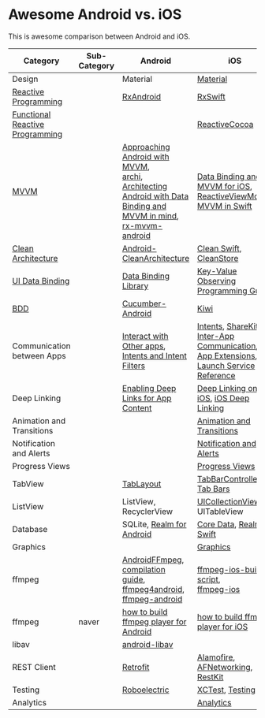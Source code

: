 # Awesome Android vs. iOS

This is awesome comparison between Android and iOS.

| Category | Sub-Category | Android | iOS | Both |
| --- | --- | --- | --- | --- |
| Design |  | Material | [Material](https://github.com/cjwirth/awesome-ios-ui#material-design) | |
| [Reactive Programming](https://en.wikipedia.org/wiki/Reactive_programming) | | [RxAndroid](https://github.com/ReactiveX/RxAndroid) | [RxSwift](https://github.com/ReactiveX/RxSwift) | |
| [Functional Reactive Programming](https://en.wikipedia.org/wiki/Functional_reactive_programming) | | | [ReactiveCocoa](https://github.com/ReactiveCocoa/ReactiveCocoa) | |
| [MVVM](https://en.wikipedia.org/wiki/Model%E2%80%93view%E2%80%93viewmodel) | | [Approaching Android with MVVM](https://labs.ribot.co.uk/approaching-android-with-mvvm-8ceec02d5442#.5rtpqlsrz),<br> [archi](https://github.com/ivacf/archi),<br> [Architecting Android with Data Binding and MVVM in mind](https://medium.cobeisfresh.com/architecting-android-with-data-binding-and-mvvm-in-mind-8874bbec0b0d#.9sgim8js1), [rx-mvvm-android](https://github.com/ffgiraldez/rx-mvvm-android) | [Data Binding and MVVM for iOS](https://github.com/markohlebar/BIND), [ReactiveViewModel](https://github.com/ReactiveCocoa/ReactiveViewModel), [MVVM in Swift](http://artsy.github.io/blog/2015/09/24/mvvm-in-swift/) | |
| [Clean Architecture](https://8thlight.com/blog/uncle-bob/2012/08/13/the-clean-architecture.html) | | [Android-CleanArchitecture](https://github.com/android10/Android-CleanArchitecture) | [Clean Swift](http://clean-swift.com/clean-swift-ios-architecture/), [CleanStore](https://github.com/Clean-Swift/CleanStore) | |
| [UI Data Binding](https://en.wikipedia.org/wiki/UI_data_binding) | | [Data Binding Library](https://developer.android.com/topic/libraries/data-binding/index.html) | [Key-Value Observing Programming Guide](https://developer.apple.com/library/ios/documentation/Cocoa/Conceptual/KeyValueObserving/KeyValueObserving.html) | |
| [BDD](https://en.wikipedia.org/wiki/Behavior-driven_development) | | [Cucumber-Android](https://github.com/cucumber/cucumber-jvm/tree/master/android) | [Kiwi](https://github.com/kiwi-bdd/Kiwi) | |
| Communication between Apps | | [Interact with Other apps](https://developer.android.com/training/basics/intents/index.html), [Intents and Intent Filters](https://developer.android.com/guide/components/intents-filters.html) | [Intents](https://developer.apple.com/reference/intents), [ShareKit](http://getsharekit.com/), [Inter-App Communication](https://developer.apple.com/library/ios/documentation/iPhone/Conceptual/iPhoneOSProgrammingGuide/Inter-AppCommunication/Inter-AppCommunication.html), [App Extensions](https://developer.apple.com/library/ios/documentation/General/Conceptual/ExtensibilityPG/index.html), [Launch Service Reference](https://developer.apple.com/library/mac/documentation/Carbon/Reference/LaunchServicesReference/index.html#//apple_ref/c/tdef/LSRolesMask) | |
| Deep Linking | | [Enabling Deep Links for App Content](https://developer.android.com/training/app-indexing/deep-linking.html) | [Deep Linking on iOS](http://www.programmableweb.com/news/how-to-implement-deep-linking-ios/how-to/2015/07/14), [iOS Deep Linking](http://docs.urbanairship.com/topic-guides/ios-deep-linking.html) | |
| Animation and Transitions | | | [Animation and Transitions](https://github.com/cjwirth/awesome-ios-ui#animations-and-transitions) | |
| Notification and Alerts | | | [Notification and Alerts](https://github.com/cjwirth/awesome-ios-ui#notifications-and-alerts) | |
| Progress Views | | | [Progress Views](https://github.com/cjwirth/awesome-ios-ui#progress-views) | |
| TabView | | [TabLayout](https://developer.android.com/reference/android/support/design/widget/TabLayout.html) | [TabBarControllers](https://developer.apple.com/library/ios/documentation/WindowsViews/Conceptual/ViewControllerCatalog/Chapters/TabBarControllers.html), [Tab Bars](https://github.com/cjwirth/awesome-ios-ui#tab-bars) | |
| ListView | | ListView, RecyclerView | [UICollectionView](https://developer.apple.com/library/ios/documentation/UIKit/Reference/UICollectionView_class/), UITableView | |
| Database | | SQLite, [Realm for Android](https://realm.io/news/realm-for-android/) | [Core Data](https://github.com/vsouza/awesome-ios#core-data), [Realm Swift](https://realm.io/docs/swift/latest/) | |
| Graphics | | | [Graphics](https://github.com/vsouza/awesome-ios#graphics) | |
| ffmpeg | | [AndroidFFmpeg](https://github.com/appunite/AndroidFFmpeg), [compilation guide](https://trac.ffmpeg.org/wiki/CompilationGuide/Android), [ffmpeg4android](https://sourceforge.net/projects/ffmpeg4android/), [ffmpeg-android](https://github.com/Yelp/ffmpeg-android) | [ffmpeg-ios-build-script](https://github.com/kewlbear/FFmpeg-iOS-build-script),<br> [ffmpeg-ios](https://github.com/chrisballinger/FFmpeg-iOS) | |
| ffmpeg | naver | [how to build ffmpeg player for Android](http://d2.naver.com/helloworld/8794) | [how to build ffmpeg player for iOS](http://d2.naver.com/helloworld/1207) | |
| libav | | [android-libav](https://github.com/tguillem/android-libav) | | |
| REST Client | | [Retrofit](http://square.github.io/retrofit/) | [Alamofire](https://github.com/Alamofire/Alamofire), [AFNetworking](https://github.com/AFNetworking/AFNetworking), [RestKit](https://github.com/RestKit/RestKit) | |
| Testing | | [Roboelectric](http://robolectric.org/) | [XCTest](https://developer.apple.com/reference/xctest), [Testing](https://github.com/vsouza/awesome-ios#testing) | [Appium](http://appium.io/) |
| Analytics | | | [Analytics](https://github.com/vsouza/awesome-ios#analytics) | . |
